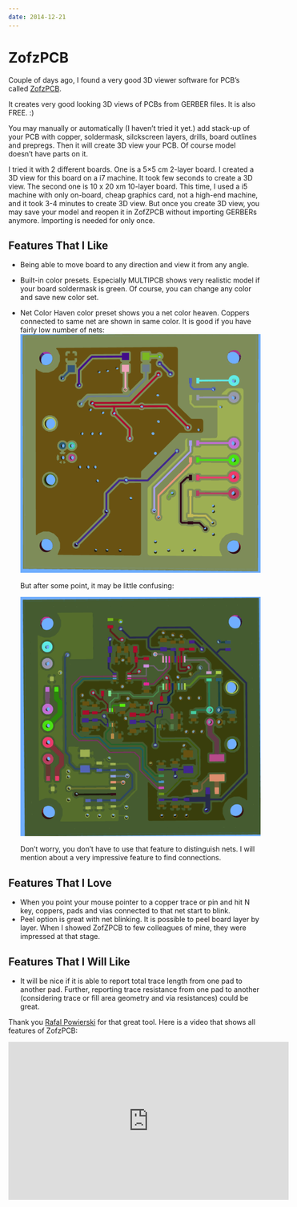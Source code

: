 ```yaml
---
date: 2014-12-21
---
```

# ZofzPCB

Couple of days ago, I found a very good 3D viewer software for PCB’s called [ZofzPCB](https://www.zofzpcb.com/).

It creates very good looking 3D views of PCBs from GERBER files. It is also FREE. :)

You may manually or automatically (I haven’t tried it yet.) add stack-up of your PCB with copper, soldermask, silckscreen layers, drills, board outlines and prepregs. Then it will create 3D view your PCB. Of course model doesn’t have parts on it.

I tried it with 2 different boards. One is a 5×5 cm 2-layer board. I created a 3D view for this board on a i7 machine. It took few seconds to create a 3D view. The second one is 10 x 20 xm 10-layer board. This time, I used a i5 machine with only on-board, cheap graphics card, not a high-end machine, and it took 3-4 minutes to create 3D view. But once you create 3D view, you may save your model and reopen it in ZofZPCB without importing GERBERs anymore. Importing is needed for only once.

## Features That I Like

* Being able to move board to any direction and view it from any angle.
* Built-in color presets. Especially MULTIPCB shows very realistic model if your board soldermask is green. Of course, you can change any color and save new color set.
* Net Color Haven color preset shows you a net color heaven. Coppers connected to same net are shown in same color. It is good if you have fairly low number of nets:
    ![ZofzPCB](img/zofzpcb-a.png)

    But after some point, it may be little confusing:

    ![ZofzPCB](img/zofzpcb-b.png)

    Don’t worry, you don’t have to use that feature to distinguish nets. I will mention about a very impressive feature to find connections.

## Features That I Love

* When you point your mouse pointer to a copper trace or pin and hit N key, coppers, pads and vias connected to that net start to blink.
* Peel option is great with net blinking. It is possible to peel board layer by layer. When I showed ZofZPCB to few colleagues of mine, they were impressed at that stage.

## Features That I Will Like

* It will be nice if it is able to report total trace length from one pad to another pad. Further, reporting trace resistance from one pad to another (considering trace or fill area geometry and via resistances) could be great.

Thank you [Rafal Powierski](https://twitter.com/zofzpcb) for that great tool. Here is a video that shows all features of ZofzPCB:

<iframe width="560" height="315" src="https://www.youtube.com/embed/1dPTF0pxXdo" frameborder="0" allow="accelerometer; autoplay; encrypted-media; gyroscope; picture-in-picture" allowfullscreen></iframe>
